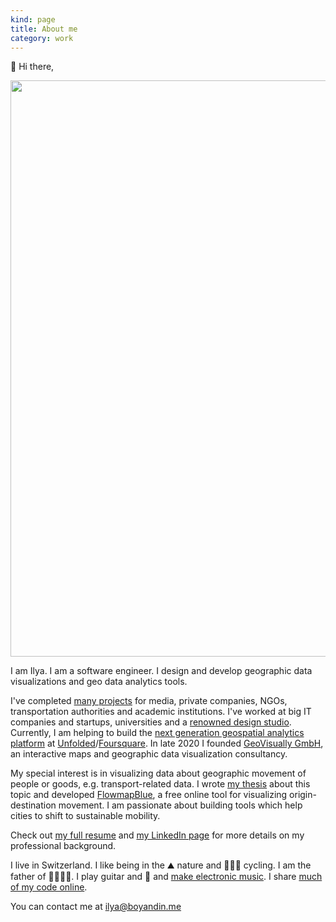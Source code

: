 ```yaml
---
kind: page
title: About me
category: work
---
```


👋 Hi there,

<img width="922" height="922" float="right" src="me-userpic.jpg" mt="0" mb="10">

I am Ilya. I am a software engineer. I design and develop geographic data visualizations and
geo data analytics tools.

I've completed <a href="/">many projects</a> for media, private companies, NGOs, transportation authorities
and academic institutions.
I've worked at big IT companies and startups, universities
and a <a href="http://interactivethings.com/" target="_blank" rel="noopener">renowned design studio</a>.
Currently, I am helping to build the
<a href="http://studio.foursquare.com/" target="_blank" rel="noopener">next generation geospatial analytics platform</a>
at <a href="https://unfolded.ai/" target="_blank" rel="noopener">Unfolded</a>/<a href="https://location.foursquare.com/products/studio/" target="_blank" rel="noopener">Foursquare</a>.
In late 2020 I founded <a href="https://www.geovisually.com/" target="_blank" rel="noopener">GeoVisually GmbH</a>,
an interactive maps and geographic data visualization consultancy.

My special interest is in visualizing data about
geographic movement of people or goods, e.g. transport-related data.
I wrote <a href="/assets/thesis.pdf" target="_blank" rel="noopener">my thesis</a> about this topic
and developed <a href="https://flowmap.blue" target="_blank" rel="noopener">FlowmapBlue</a>, a
free online tool for visualizing origin-destination movement.
I am passionate about building tools which help cities to shift to sustainable mobility.

Check out <a href="/resume/">my full resume</a> and <a href="https://www.linkedin.com/in/ilyabo/" target="_blank" rel="noopener">my LinkedIn page</a> for more details on my professional background.

I live in Switzerland. I like being in the ⛰ nature and 🚴🏻‍♂️ cycling. I am the father of 👦🏻🧒🏼.
I play guitar and 🎹 and [make electronic music](/music).
I share [much of my code online](https://github.com/ilyabo).

You can contact me at [ilya@boyandin.me](mailto:ilya@boyandin.me)
